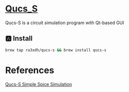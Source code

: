# [Qucs_S](https://github.com/ra3xdh/qucs_s)

Qucs-S is a circuit simulation program with Qt-based GUI

## :a: Install

```bash
brew tap ra3xdh/qucs-s && brew install qucs-s
```

# References

[Qucs-S Simple Spice Simulation](https://www.youtube.com/watch?v=90RaVy38DB8)
